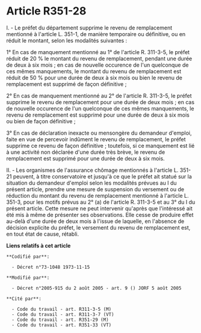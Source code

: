 # Article R351-28

I. - Le préfet du département supprime le revenu de remplacement mentionné à l'article L. 351-1, de manière temporaire ou
définitive, ou en réduit le montant, selon les modalités suivantes :

1° En cas de manquement mentionné au 1° de l'article R. 311-3-5, le préfet réduit de 20 % le montant du revenu de
remplacement, pendant une durée de deux à six mois ; en cas de nouvelle occurence de l'un quelconque de ces mêmes
manquements, le montant du revenu de remplacement est réduit de 50 % pour une durée de deux à six mois ou bien le revenu de
remplacement est supprimé de façon définitive ;

2° En cas de manquement mentionné au 2° de l'article R. 311-3-5, le préfet supprime le revenu de remplacement pour une durée
de deux mois ; en cas de nouvelle occurence de l'un quelconque de ces mêmes manquements, le revenu de remplacement est
supprimé pour une durée de deux à six mois ou bien de façon définitive ;

3° En cas de déclaration inexacte ou mensongère du demandeur d'emploi, faite en vue de percevoir indûment le revenu de
remplacement, le préfet supprime ce revenu de façon définitive ; toutefois, si ce manquement est lié à une activité non
déclarée d'une durée très brève, le revenu de remplacement est supprimé pour une durée de deux à six mois.

II. - Les organismes de l'assurance chômage mentionnés à l'article L. 351-21 peuvent, à titre conservatoire et jusqu'à ce que
le préfet ait statué sur la situation du demandeur d'emploi selon les modalités prévues au I du présent article, prendre une
mesure de suspension du versement ou de réduction du montant du revenu de remplacement mentionné à l'article L. 351-3, pour
les motifs prévus au 2° (a) de l'article R. 311-3-5 et au 3° du I du présent article. Cette mesure ne peut intervenir
qu'après que l'intéressé ait été mis à même de présenter ses observations. Elle cesse de produire effet au-delà d'une durée
de deux mois à l'issue de laquelle, en l'absence de décision explicite du préfet, le versement du revenu de remplacement est,
en tout état de cause, rétabli.

**Liens relatifs à cet article**

	**Codifié par**:

	  - Décret n°73-1048 1973-11-15

	**Modifié par**:

	  - Décret n°2005-915 du 2 août 2005 - art. 9 () JORF 5 août 2005

	**Cité par**:

	  - Code du travail - art. R311-3-5 (M)
	  - Code du travail - art. R311-3-7 (VT)
	  - Code du travail - art. R351-29 (M)
	  - Code du travail - art. R351-33 (VT)
